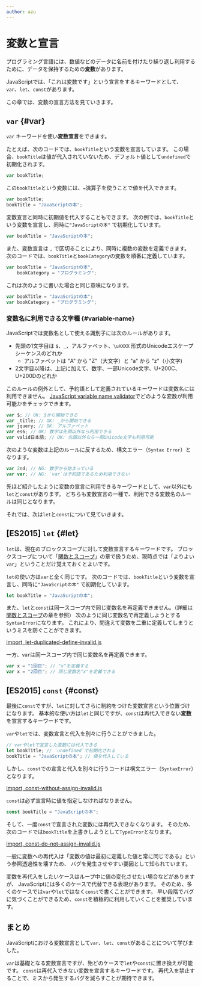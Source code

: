 ```yaml
---
author: azu
---
```


<!-- textlint-disable eslint -->

# 変数と宣言

プログラミング言語には、数値などのデータに名前を付けたり繰り返し利用するために、データを保持するための**変数**があります。

JavaScriptでは、「これは変数です」という宣言をするキーワードとして、
`var`、`let`、`const`があります。

この章では、変数の宣言方法を見ていきます。

## `var` {#var}

`var` キーワードを使い**変数宣言**をできます。

<!-- 変数名はキャメルケース、日本語はそのまま使える ということを示したい -->

たとえば、次のコードでは、`bookTitle`という変数を宣言しています。
この場合、`bookTitle`は値が代入されていないため、デフォルト値として`undefined`で初期化されます。

```js
var bookTitle;
```

この`bookTitle`という変数には、`=`演算子を使うことで値を代入できます。

```js
var bookTitle;
bookTitle = "JavaScriptの本";
```

変数宣言と同時に初期値を代入することもできます。
次の例では、`bookTitle`という変数を宣言し、同時に`"JavaScriptの本"` で初期化しています。

```js
var bookTitle = "JavaScriptの本";
```

また、変数宣言は `,` で区切ることにより、同時に複数の変数を定義できます。
次のコードでは、`bookTitle`と`bookCategory`の変数を順番に定義しています。

```js
var bookTitle = "JavaScriptの本",
    bookCategory = "プログラミング";
```

これは次のように書いた場合と同じ意味になります。

```js
var bookTitle = "JavaScriptの本";
var bookCategory = "プログラミング";
```

### 変数名に利用できる文字種 {#variable-name}

JavaScriptでは変数名として使える識別子には次のルールがあります。

- 先頭の1文字目は `$`、`_`、アルファベット、`\uXXXX` 形式のUnicodeエスケープシーケンスのどれか
    - アルファベットは "A" から "Z"（大文字）と "a" から "z"（小文字)
- 2文字目以降は、上記に加えて、数字、一部Unicode文字、U+200C、U+200Dのどれか

このルールの例外として、予約語として定義されているキーワードは変数名には利用できません。
[JavaScript variable name validator][]でどのような変数が利用可能かをチェックできます。

```js
var $; // OK: $から開始できる
var _title; // OK: _から開始できる
var jquery; // OK: アルファベット
var es6; // OK: 数字は先頭以外なら利用できる
var valid日本語; // OK: 先頭以外なら一部Unicode文字も利用可能
```

次のような変数は上記のルールに反するため、構文エラー（`Syntax Error`）となります。

<!-- doctest:disable -->
```js
var 2nd; // NG: 数字から始まっている
var var; // NG: `var`は予約語であるため利用できない
```

先ほど紹介したように変数の宣言に利用できるキーワードとして、`var`以外にも`let`と`const`があります。
どちらも変数宣言の一種で、利用できる変数名のルールは同じとなります。

それでは、次は`let`と`const`について見ていきます。

## [ES2015] `let` {#let}

`let`は、現在のブロックスコープに対して変数宣言するキーワードです。
ブロックスコープについて「[関数とスコープ][]」の章で扱うため、現時点では「よりよい`var`」ということだけ覚えておくとよいです。

`let`の使い方は`var`と全く同じです。
次のコードでは、`bookTitle`という変数を宣言し、同時に`"JavaScriptの本"` で初期化しています。

```js
let bookTitle = "JavaScriptの本";
```

また、`let`と`const`は同一スコープ内で同じ変数名を再定義できません。（詳細は[関数とスコープ][]の章を参照）
次のように同じ変数名で再定義しようとする`SyntaxError`になります。
これにより、間違えて変数を二重に定義してしまうというミスを防ぐことができます。

[import, let-duplicated-define-invalid.js](src/let-duplicated-define-invalid.js)

一方、`var`は同一スコープ内で同じ変数名を再定義できます。

```js
var x = "1回目"; // "x"を定義する
var x = "2回目"; // 同じ変数名"x"を定義できる
```

## [ES2015] `const` {#const}

最後に`const`ですが、`let`に対してさらに制約をつけた変数宣言という位置づけになります。
基本的な使い方は`let`と同じですが、`const`は再代入できない**変数**を宣言するキーワードです。

`var`や`let`では、変数宣言と代入を別々に行うことができました。

```js
// varやletで宣言した変数には代入できる
let bookTitle; // `undefined`で初期化される
bookTitle = "JavaScriptの本"; // 値を代入している
```

しかし、`const`での宣言と代入を別々に行うコードは構文エラー（`SyntaxError`）となります。

[import, const-without-assign-invalid.js](./src/const-without-assign-invalid.js)

`const`は必ず宣言時に値を指定しなければなりません。

```js
const bookTitle = "JavaScriptの本";
```

そして、一度`const`で宣言された変数には再代入できなくなります。
そのため、次のコードでは`bookTitle`を上書きしようとして`TypeError`となります。

[import, const-do-not-assign-invalid.js](src/const-do-not-assign-invalid.js)

一般に変数への再代入は「変数の値は最初に定義した値と常に同じである」という参照透過性を壊すため、
バグを発生させやすい要因として知られています。

変数を再代入をしたいケースはループ中に値の変化させたい場合などがありますが、
JavaScriptには多くのケースで代替できる表現があります。
そのため、多くのケースでは`var`や`let`ではなく`const`で書くことができます。
早い段階でバグに気づくことができるため、`const`を積極的に利用していくことを推奨しています。

## まとめ

JavaScriptにおける変数宣言として`var`、`let`、`const`があることについて学びました。

`var`は基礎となる変数宣言ですが、殆どのケースで`let`や`const`に置き換えが可能です。
`const`は再代入できない変数を宣言するキーワードです。
再代入を禁止することで、ミスから発生するバグを減らすことが期待できます。

<!-- textlint-enable eslint -->

[関数とスコープ]: ../function-scope/README.md
[JavaScript variable name validator]: https://mothereff.in/js-variables  "JavaScript variable name validator"
